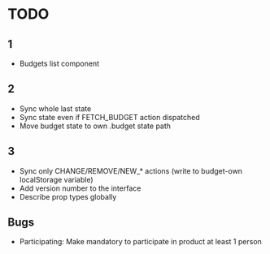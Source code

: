 # TODO

## 1
* Budgets list component

## 2
* Sync whole last state
* Sync state even if FETCH_BUDGET action dispatched
* Move budget state to own .budget state path

## 3
* Sync only CHANGE/REMOVE/NEW_* actions (write to budget-own localStorage variable)
* Add version number to the interface
* Describe prop types globally

## Bugs
* Participating: Make mandatory to participate in product at least 1 person